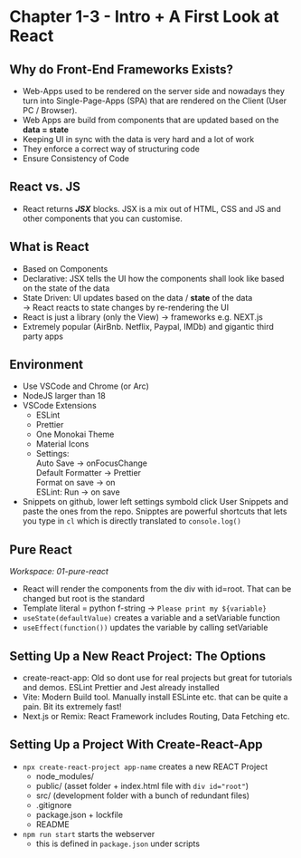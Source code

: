 # Chapter 1-3 - Intro + A First Look at React
## Why do Front-End Frameworks Exists?
* Web-Apps used to be rendered on the server side and nowadays they turn into Single-Page-Apps (SPA) that are rendered on the Client (User PC / Browser). 
* Web Apps are build from components that are updated based on the **data = state**
* Keeping UI in sync with the data is very hard and a lot of work
* They enforce a correct way of structuring code
* Ensure Consistency of Code
## React vs. JS
* React returns _**JSX**_ blocks. JSX is a mix out of HTML, CSS and JS and other components that you can customise.
## What is React
* Based on Components
* Declarative: JSX tells the UI how the components shall look like based on the state of the data
* State Driven: UI updates based on the data / **state** of the data <br> -> React reacts to state changes by re-rendering the UI
* React is just a library (only the View) -> frameworks e.g. NEXT.js
* Extremely popular (AirBnb. Netflix, Paypal, IMDb) and gigantic third party apps
## Environment
* Use VSCode and Chrome (or Arc)
* NodeJS larger than 18
* VSCode Extensions
    * ESLint
    * Prettier
    * One Monokai Theme
    * Material Icons
    * Settings: <br>
    Auto Save -> onFocusChange <br>
    Default Formatter -> Prettier <br>
    Format on save -> on <br>
    ESLint: Run -> on save
* Snippets on github, lower left settings symbold click User Snippets and paste the ones from the repo. Snipptes are powerful shortcuts that lets you type in `cl` which is directly translated to `console.log()`
## Pure React
_Workspace: 01-pure-react_
* React will render the components from the div with id=root. That can be changed but root is the standard
* Template literal = python f-string -> `Please print my ${variable}`
* `useState(defaultValue)` creates a variable and a setVariable function
* `useEffect(function())` updates the variable by calling setVariable
## Setting Up a New React Project: The Options
* create-react-app: Old so dont use for real projects but great for tutorials and demos. ESLint Prettier and Jest already installed
* Vite: Modern Build tool. Manually install ESLinte etc. that can be quite a pain. Bit its extremely fast!
* Next.js or Remix: React Framework includes Routing, Data Fetching etc.
## Setting Up a Project With Create-React-App
* `npx create-react-project app-name` creates a new REACT Project
    * node_modules/
    * public/ (asset folder + index.html file with `div id="root"`)
    * src/ (development folder with a bunch of redundant files)
    * .gitignore
    * package.json + lockfile
    * README
* `npm run start` starts the webserver
    * this is defined in `package.json` under scripts